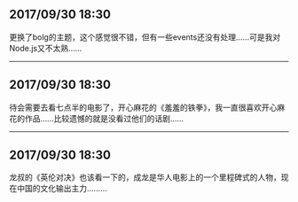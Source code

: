 ## 2017/09/30 18:30

更换了bolg的主题，这个感觉很不错，但有一些events还没有处理……可是我对Node.js又不太熟……

---

## 2017/09/30 18:30

待会需要去看七点半的电影了，开心麻花的《羞羞的铁拳》，我一直很喜欢开心麻花的作品……比较遗憾的就是没看过他们的话剧……

---

## 2017/09/30 18:30

龙叔的《英伦对决》也该看一下的，成龙是华人电影上的一个里程碑式的人物，现在中国的文化输出主力………
